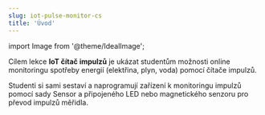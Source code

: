 ```yaml
---
slug: iot-pulse-monitor-cs
title: 'Úvod'
---
```

import Image from '@theme/IdealImage';

Cílem lekce **IoT čítač impulzů** je ukázat studentům možnosti online monitoringu spotřeby energií (elektřina, plyn, voda) pomocí čítače impulzů.

Studenti si sami sestaví a naprogramují zařízení k monitoringu impulzů pomocí sady Sensor a připojeného LED nebo magnetického senzoru pro převod impulzů měřidla.



